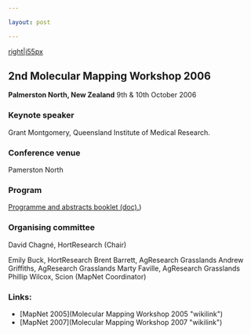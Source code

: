 ```yaml
---

layout: post

---
```


[right|i55px](image:MMW-PN.png "wikilink")

## 2nd Molecular Mapping Workshop 2006

**Palmerston North, New Zealand** 9th & 10th October 2006

### Keynote speaker

Grant Montgomery, Queensland Institute of Medical Research.

### Conference venue

Pamerston North

### Program

[Programme and abstracts booklet (doc).](Media:Molecular_Mapping_Workshop_BOOKLET_2006_v1.doc "wikilink"))

### Organising committee

David Chagné, HortResearch (Chair)

Emily Buck, HortResearch
Brent Barrett, AgResearch Grasslands
Andrew Griffiths, AgResearch Grasslands
Marty Faville, AgResearch Grasslands
Phillip Wilcox, Scion (MapNet Coordinator)

### Links:

-   [MapNet 2005](Molecular Mapping Workshop 2005 "wikilink")
-   [MapNet 2007](Molecular Mapping Workshop 2007 "wikilink")


